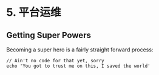 # 5. 平台运维

## Getting Super Powers

Becoming a super hero is a fairly straight forward process:

```
// Ain't no code for that yet, sorry
echo 'You got to trust me on this, I saved the world'
```



